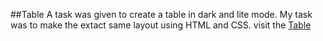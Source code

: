 ##Table
A task was given to create a table in dark and lite mode. My task was to make the extact same layout using HTML and CSS.
visit the [Table](https://shahzad-minhaj.github.io/Table/)
